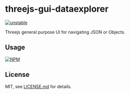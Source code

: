 # threejs-gui-dataexplorer

[![unstable](http://badges.github.io/stability-badges/dist/unstable.svg)](http://github.com/badges/stability-badges)

Threejs general purpose UI for navigating JSON or Objects.

## Usage

[![NPM](https://nodei.co/npm/threejs-gui-dataexplorer.png)](https://nodei.co/npm/threejs-gui-dataexplorer/)

## License

MIT, see [LICENSE.md](http://github.com/bunnybones1/threejs-gui-dataexplorer/blob/master/LICENSE.md) for details.
